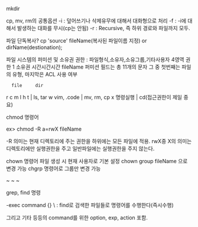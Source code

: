 mkdir

cp, mv, rm의 공통옵션
-i : 덮어쓰기나 삭제유무에 대해서 대화형으로 처리
-f : -i에 대해서 발생하는 대화를 무시(cp는 안됨)
-r : Recursive, 즉 하위 경로와 파일까지 모두.

파일 단독복사?
cp 'source' fileName(복사된 파일이름 지정) or dirName(destionation);



파일 시스템의 퍼미션 및 소유권
권한 : 파일형식,소유자,소유그룹,기타사용자 4영역
권한 1 소유권 시간시간시간 fileName
퍼미션 필드는 총 11개의 문자
그 중 첫번째는 파일의 유형, 마지막은 ACL 사용 여부

      file     dir
r c m l h t  |  ls, tar
w vim, .code |  mv, rm, cp
x 명령실행    |  cd(접근권한이 제일 중요)

chmod 명령어

ex> chmod -R a=rwX fileName

-R 의미는 현재 디렉토리에 주는 권한을 하위에는 모든 파일에 적용.
rwX중 X의 의미는 디렉토리에만 실행권한을 주고 일반파일에는 실행권한을 주지 않는다.


chown 명령어
파일 생성 시 현재 사용자로 기본 설정
chown group fileName 으로 변경 가능
chgrp 명령어로 그룹만 변경 가능


~
~
~

grep,
find 명령

-exec command {} \ :
find로 검색한 파일들로 명령어를 수행한다(즉시수행)

그리고 기타 등등의 command를 위한 option, exp, action 포함.





